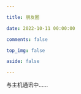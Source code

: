 ```yaml
---

title: 朋友圈

date: 2022-10-11 00:00:00

comments: false

top_img: false

aside: false

---
```


<!-- 挂载友链朋友圈的容器 -->
<div id="fcircleContainer">与主机通讯中……</div>
<!-- 加样式和功能代码 -->
<link rel="stylesheet" href="https://cdn.jsdelivr.net/gh/lmm214/immmmm/themes/hello-friend/static/fcircle-lmm.css">
<script type="text/javascript" src="https://cdn.jsdelivr.net/gh/TIANLI0/immmmm/themes/hello-friend/static/fcircle-lmm.js"></script>





